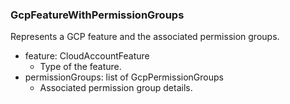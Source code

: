 ### GcpFeatureWithPermissionGroups
Represents a GCP feature and the associated permission groups.

- feature: CloudAccountFeature
  - Type of the feature.
- permissionGroups: list of GcpPermissionGroups
  - Associated permission group details.
